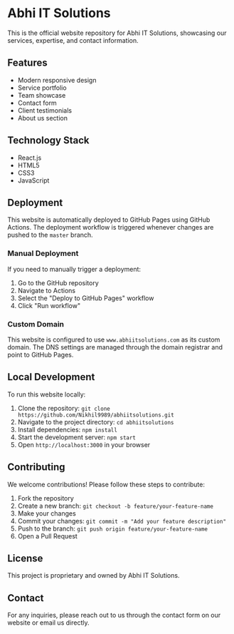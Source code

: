 # Abhi IT Solutions

This is the official website repository for Abhi IT Solutions, showcasing our services, expertise, and contact information.

## Features

- Modern responsive design
- Service portfolio
- Team showcase
- Contact form
- Client testimonials
- About us section

## Technology Stack

- React.js
- HTML5
- CSS3
- JavaScript

## Deployment

This website is automatically deployed to GitHub Pages using GitHub Actions. The deployment workflow is triggered whenever changes are pushed to the `master` branch.

### Manual Deployment

If you need to manually trigger a deployment:

1. Go to the GitHub repository
2. Navigate to Actions
3. Select the "Deploy to GitHub Pages" workflow
4. Click "Run workflow"

### Custom Domain

This website is configured to use `www.abhiitsolutions.com` as its custom domain. The DNS settings are managed through the domain registrar and point to GitHub Pages.

## Local Development

To run this website locally:

1. Clone the repository: `git clone https://github.com/Nikhil9989/abhiitsolutions.git`
2. Navigate to the project directory: `cd abhiitsolutions`
3. Install dependencies: `npm install`
4. Start the development server: `npm start`
5. Open `http://localhost:3000` in your browser

## Contributing

We welcome contributions! Please follow these steps to contribute:

1. Fork the repository
2. Create a new branch: `git checkout -b feature/your-feature-name`
3. Make your changes
4. Commit your changes: `git commit -m "Add your feature description"`
5. Push to the branch: `git push origin feature/your-feature-name`
6. Open a Pull Request

## License

This project is proprietary and owned by Abhi IT Solutions.

## Contact

For any inquiries, please reach out to us through the contact form on our website or email us directly.
